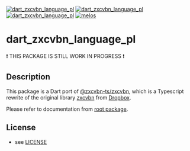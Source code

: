 [![dart_zxcvbn_language_pl](https://img.shields.io/pub/v/dart_zxcvbn_language_pl.svg)](https://pub.dev/packages/dart_zxcvbn_language_pl)
[![dart_zxcvbn_language_pl](https://img.shields.io/github/license/inway/dart_zxcvbn)](LICENSE)
[![dart_zxcvbn_language_pl](https://github.com/inway/dart_zxcvbn/actions/workflows/dart.yml/badge.svg)](https://github.com/inway/dart_zxcvbn/actions/workflows/dart.yml)
[![melos](https://img.shields.io/badge/maintained%20with-melos-f700ff.svg?style=flat-square)](https://github.com/inway/dart_zxcvbn)

# dart_zxcvbn_language_pl

❗ THIS PACKAGE IS STILL WORK IN PROGRESS ❗

## Description

This package is a Dart port of
[@zxcvbn-ts/zxcvbn](https://github.com/zxcvbn-ts/zxcvbn), which is a Typescript
rewrite of the original library [zxcvbn](https://github.com/dropbox/zxcvbn) from
[Dropbox](https://github.com/dropbox).

Please refer to documentation from [root package](https://github.com/inway/dart_zxcvbn).

## License

- see [LICENSE](https://github.com/inway/dart_zxcvbn/LICENSE)
